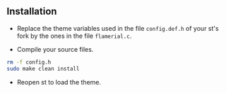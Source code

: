 ## Installation

-	Replace the theme variables used in the file `config.def.h` of your st's fork
	by the ones in the file `flamerial.c`.

-	Compile your source files.

```bash
rm -f config.h
sudo make clean install
```

-	Reopen st to load the theme.
